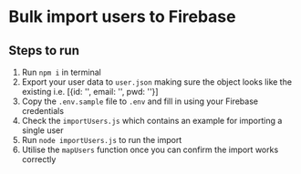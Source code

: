 # Bulk import users to Firebase

## Steps to run

1. Run `npm i` in terminal
2. Export your user data to `user.json` making sure the object looks like the existing i.e. [{id: '', email: '', pwd: ''}]
3. Copy the `.env.sample` file to `.env` and fill in using your Firebase credentials
4. Check the `importUsers.js` which contains an example for importing a single user
5. Run `node importUsers.js` to run the import
6. Utilise the `mapUsers` function once you can confirm the import works correctly
